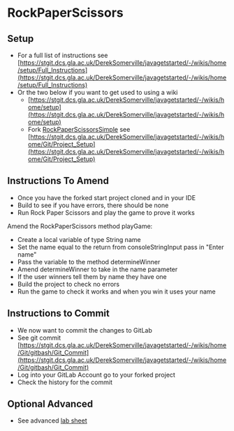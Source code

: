 # RockPaperScissors

## Setup

* For a full list of instructions see [https://stgit.dcs.gla.ac.uk/DerekSomerville/javagetstarted/-/wikis/home/setup/Full_Instructions](https://stgit.dcs.gla.ac.uk/DerekSomerville/javagetstarted/-/wikis/home/setup/Full_Instructions)
* Or the two below if you want to get used to using a wiki 
    * [https://stgit.dcs.gla.ac.uk/DerekSomerville/javagetstarted/-/wikis/home/setup](https://stgit.dcs.gla.ac.uk/DerekSomerville/javagetstarted/-/wikis/home/setup)
    * Fork [RockPaperScissorsSimple](https://stgit.dcs.gla.ac.uk/DerekSomerville/rockpaperscissorssimple) see [https://stgit.dcs.gla.ac.uk/DerekSomerville/javagetstarted/-/wikis/home/Git/Project_Setup](https://stgit.dcs.gla.ac.uk/DerekSomerville/javagetstarted/-/wikis/home/Git/Project_Setup)


## Instructions To Amend

* Once you have the forked start project cloned and in your IDE
* Build to see if you have errors, there should be none
* Run Rock Paper Scissors and play the game to prove it works

Amend the RockPaperScissors method playGame:
* Create a local variable of type String name
* Set the name equal to the return from consoleStringInput pass in "Enter name"
* Pass the variable to the method determineWinner
* Amend determineWinner to take in the name parameter
* If the user winners tell them by name they have one
* Build the project to check no errors
* Run the game to check it works and when you win it uses your name

## Instructions to Commit

* We now want to commit the changes to GitLab
* See git commit [https://stgit.dcs.gla.ac.uk/DerekSomerville/javagetstarted/-/wikis/home/Git/gitbash/Git_Commit](https://stgit.dcs.gla.ac.uk/DerekSomerville/javagetstarted/-/wikis/home/Git/gitbash/Git_Commit)
* Log into your GitLab Account go to your forked project
* Check the history for the commit

## Optional Advanced
* See advanced [lab sheet](https://stgit.dcs.gla.ac.uk/DerekSomerville/RockPaperScissorsMutiple/-/blob/main/README.md)

